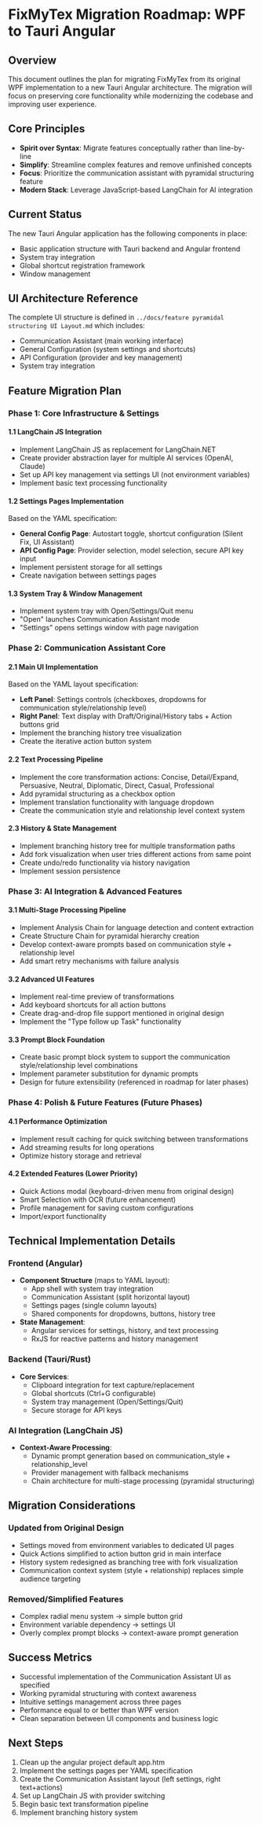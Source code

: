 # FixMyTex Migration Roadmap: WPF to Tauri Angular

## Overview
This document outlines the plan for migrating FixMyTex from its original WPF implementation to a new Tauri Angular architecture. The migration will focus on preserving core functionality while modernizing the codebase and improving user experience.

## Core Principles
- **Spirit over Syntax**: Migrate features conceptually rather than line-by-line
- **Simplify**: Streamline complex features and remove unfinished concepts
- **Focus**: Prioritize the communication assistant with pyramidal structuring feature
- **Modern Stack**: Leverage JavaScript-based LangChain for AI integration

## Current Status
The new Tauri Angular application has the following components in place:
- Basic application structure with Tauri backend and Angular frontend
- System tray integration
- Global shortcut registration framework
- Window management

## UI Architecture Reference
The complete UI structure is defined in `../docs/feature pyramidal structuring UI Layout.md` which includes:
- Communication Assistant (main working interface)
- General Configuration (system settings and shortcuts)
- API Configuration (provider and key management)
- System tray integration

## Feature Migration Plan

### Phase 1: Core Infrastructure & Settings 

#### 1.1 LangChain JS Integration
- Implement LangChain JS as replacement for LangChain.NET
- Create provider abstraction layer for multiple AI services (OpenAI, Claude)
- Set up API key management via settings UI (not environment variables)
- Implement basic text processing functionality

#### 1.2 Settings Pages Implementation
Based on the YAML specification:
- **General Config Page**: Autostart toggle, shortcut configuration (Silent Fix, UI Assistant)
- **API Config Page**: Provider selection, model selection, secure API key input
- Implement persistent storage for all settings
- Create navigation between settings pages

#### 1.3 System Tray & Window Management
- Implement system tray with Open/Settings/Quit menu
- "Open" launches Communication Assistant mode
- "Settings" opens settings window with page navigation

### Phase 2: Communication Assistant Core 

#### 2.1 Main UI Implementation
Based on the YAML layout specification:
- **Left Panel**: Settings controls (checkboxes, dropdowns for communication style/relationship level)
- **Right Panel**: Text display with Draft/Original/History tabs + Action buttons grid
- Implement the branching history tree visualization
- Create the iterative action button system

#### 2.2 Text Processing Pipeline
- Implement the core transformation actions: Concise, Detail/Expand, Persuasive, Neutral, Diplomatic, Direct, Casual, Professional
- Add pyramidal structuring as a checkbox option
- Implement translation functionality with language dropdown
- Create the communication style and relationship level context system

#### 2.3 History & State Management
- Implement branching history tree for multiple transformation paths
- Add fork visualization when user tries different actions from same point
- Create undo/redo functionality via history navigation
- Implement session persistence

### Phase 3: AI Integration & Advanced Features 

#### 3.1 Multi-Stage Processing Pipeline
- Implement Analysis Chain for language detection and content extraction
- Create Structure Chain for pyramidal hierarchy creation
- Develop context-aware prompts based on communication style + relationship level
- Add smart retry mechanisms with failure analysis

#### 3.2 Advanced UI Features
- Implement real-time preview of transformations
- Add keyboard shortcuts for all action buttons
- Create drag-and-drop file support mentioned in original design
- Implement the "Type follow up Task" functionality

#### 3.3 Prompt Block Foundation
- Create basic prompt block system to support the communication style/relationship level combinations
- Implement parameter substitution for dynamic prompts
- Design for future extensibility (referenced in roadmap for later phases)

### Phase 4: Polish & Future Features (Future Phases)

#### 4.1 Performance Optimization
- Implement result caching for quick switching between transformations
- Add streaming results for long operations
- Optimize history storage and retrieval

#### 4.2 Extended Features (Lower Priority)
- Quick Actions modal (keyboard-driven menu from original design)
- Smart Selection with OCR (future enhancement)
- Profile management for saving custom configurations
- Import/export functionality

## Technical Implementation Details

### Frontend (Angular)
- **Component Structure** (maps to YAML layout):
  - App shell with system tray integration
  - Communication Assistant (split horizontal layout)
  - Settings pages (single column layouts)
  - Shared components for dropdowns, buttons, history tree
- **State Management**:
  - Angular services for settings, history, and text processing
  - RxJS for reactive patterns and history management

### Backend (Tauri/Rust)
- **Core Services**:
  - Clipboard integration for text capture/replacement
  - Global shortcuts (Ctrl+G configurable)
  - System tray management (Open/Settings/Quit)
  - Secure storage for API keys

### AI Integration (LangChain JS)
- **Context-Aware Processing**:
  - Dynamic prompt generation based on communication_style + relationship_level
  - Provider management with fallback mechanisms
  - Chain architecture for multi-stage processing (pyramidal structuring)

## Migration Considerations

### Updated from Original Design
- Settings moved from environment variables to dedicated UI pages
- Quick Actions simplified to action button grid in main interface
- History system redesigned as branching tree with fork visualization
- Communication context system (style + relationship) replaces simple audience targeting

### Removed/Simplified Features
- Complex radial menu system → simple button grid
- Environment variable dependency → settings UI
- Overly complex prompt blocks → context-aware prompt generation

## Success Metrics
- Successful implementation of the Communication Assistant UI as specified
- Working pyramidal structuring with context awareness
- Intuitive settings management across three pages
- Performance equal to or better than WPF version
- Clean separation between UI components and business logic

## Next Steps
1. Clean up the angular project default app.htm 
2. Implement the settings pages per YAML specification
3. Create the Communication Assistant layout (left settings, right text+actions)
4. Set up LangChain JS with provider switching
5. Begin basic text transformation pipeline
6. Implement branching history system